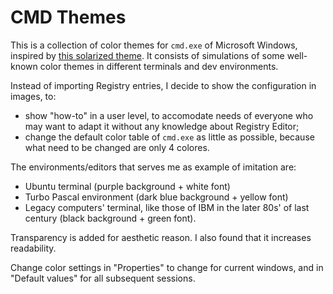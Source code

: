 # CMD Themes
This is a collection of color themes for `cmd.exe` of Microsoft Windows, inspired by [this solarized theme](https://github.com/neilpa/cmd-colors-solarized). It consists of simulations of some well-known color themes in different terminals and dev environments.

Instead of importing Registry entries, I decide to show the configuration in images, to: 
 - show "how-to" in a user level, to accomodate needs of everyone who may want to adapt it without any knowledge about Registry Editor;
 - change the default color table of `cmd.exe` as little as possible, because what need to be changed are only 4 colores.
 
The environments/editors that serves me as example of imitation are: 
 - Ubuntu terminal (purple background + white font)
 - Turbo Pascal environment (dark blue background + yellow font)
 - Legacy computers' terminal, like those of IBM in the later 80s' of last century (black background + green font).
 
Transparency is added for aesthetic reason. I also found that it increases readability. 

Change color settings in "Properties" to change for current windows, and in "Default values" for all subsequent sessions.
